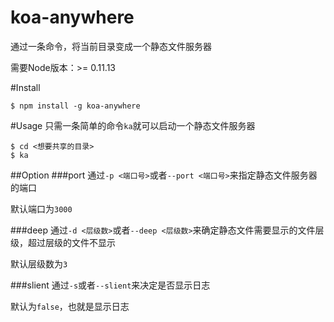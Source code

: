 koa-anywhere
============
通过一条命令，将当前目录变成一个静态文件服务器

需要Node版本：>= 0.11.13


#Install
```
$ npm install -g koa-anywhere
```

#Usage
只需一条简单的命令`ka`就可以启动一个静态文件服务器
```
$ cd <想要共享的目录>
$ ka
```

##Option
###port
通过`-p <端口号>`或者`--port <端口号>`来指定静态文件服务器的端口

默认端口为`3000`

###deep
通过`-d <层级数>`或者`--deep <层级数>`来确定静态文件需要显示的文件层级，超过层级的文件不显示

默认层级数为`3`

###slient
通过`-s`或者`--slient`来决定是否显示日志

默认为`false`，也就是显示日志
